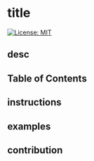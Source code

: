 
# title




[![License: MIT](https://img.shields.io/badge/License-MIT-yellow.svg)](https://opensource.org/licenses/MIT)



## desc

## Table of Contents

## instructions

## examples

## contribution

